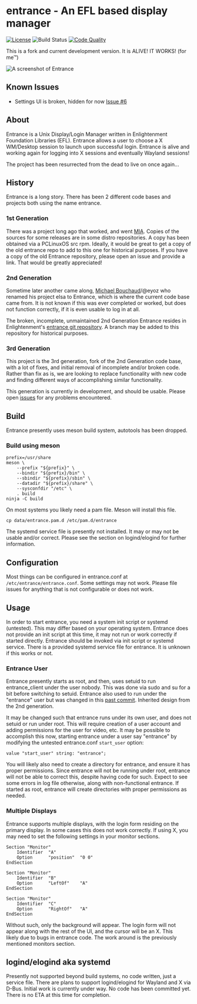 # entrance - An EFL based display manager
[![License](http://img.shields.io/badge/license-GPLv3-blue.svg?colorB=9977bb&style=plastic)](https://github.com/wltjr/entrance/blob/master/LICENSE)
![Build Status](https://github.com/wltjr/entrance/actions/workflows/docker_build.yml/badge.svg)
[![Code Quality](https://sonarcloud.io/api/project_badges/measure?project=wltjr_entrance&metric=alert_status)](https://sonarcloud.io/dashboard?id=wltjr_entrance)

This is a fork and current development version.
It is ALIVE! IT WORKS! (for me™)

![A screenshot of Entrance](https://user-images.githubusercontent.com/12835340/31921581-1c2f0d7c-b83e-11e7-8d90-1dac94ae8e5c.jpg)

## Known Issues
- Settings UI is broken, hidden for now
[Issue #6](https://github.com/wltjr/entrance/issues/6)

## About
Entrance is a Unix Display/Login Manager written in Enlightenment Foundation 
Libraries (EFL). Entrance allows a user to choose a X WM/Desktop 
session to launch upon successful login. Entrance is alive and working 
again for logging into X sessions and eventually Wayland sessions!

The project has been resurrected from the dead to live on once again...

## History
Entrance is a long story. There has been 2 different code bases and 
projects both using the name entrance.

### 1st Generation
There was a project long ago that worked, and went 
[MIA](http://xcomputerman.com/pages/entrance.html). Copies of the 
sources for some releases are in some distro repositories. A copy has 
been obtained via a PCLinuxOS src rpm. Ideally, it would be great to get a 
copy of the old entrance repo to add to this one for historical 
purposes. If you have a copy of the old Entrance repository, please 
open an issue and provide a link. That would be greatly appreciated!

### 2nd Generation 
Sometime later another came along,
[Michael Bouchaud](https://github.com/eyoz)/@eyoz who renamed his 
project elsa to Entrance, which is where the current code base came 
from. It is not known if this was ever completed or worked, but 
does not function correctly, if it is even usable to log in at all.

The broken, incomplete, unmaintained 2nd Generation Entrance 
resides in Enlightenment's 
[entrance git repository](https://git.enlightenment.org/misc/entrance.git/).
A branch may be added to this repository for historical purposes.

### 3rd Generation
This project is the 3rd generation, fork of the 2nd Generation code 
base, with a lot of fixes, and initial removal of incomplete and/or 
broken code. Rather than fix as is, we are looking to replace functionality 
with new code and finding different ways of accomplishing similar functionality.

This generation is currently in development, and should be usable.
Please open [issues](https://github.com/wltjr/entrance/issues) for any problems encountered. 

## Build
Entrance presently uses meson build system, autotools has been dropped. 

### Build using meson
```
prefix=/usr/share
meson \
	--prefix "${prefix}" \
	--bindir "${prefix}/bin" \
	--sbindir "${prefix}/sbin" \
	--datadir "${prefix}/share" \
	--sysconfdir "/etc" \
	. build
ninja -C build
```

On most systems you likely need a pam file. Meson will install this file.
```
cp data/entrance.pam.d /etc/pam.d/entrance
```

The systemd service file is presently not installed. It may or may not 
be usable and/or correct. Please see the section on logind/elogind for 
further information.

## Configuration
Most things can be configured in entrance.conf at `/etc/entrance/entrance.conf`.
Some settings may not work. Please file issues for anything that is not 
configurable or does not work.

## Usage
In order to start entrance, you need a system init script or systemd (untested). 
This may differ based on your operating system. Entrance does not 
provide an init script at this time, it may not run or work correctly if started 
directly. Entrance should be invoked via init script or systemd service. 
There is a provided systemd service file for entrance. It is unknown if 
this works or not.

### Entrance User
Entrance presently starts as root, and then, uses setuid to run entrance_client 
under the user nobody. This was done via sudo and su for a bit before 
switching to setuid. Entrance also used to run under the "entrance" user but 
was changed in this [past commit](https://git.enlightenment.org/misc/entrance.git/commit/?id=866fdf557acbfbf1f2404da9c3799020375c16d2).
Inherited design from the 2nd generation.

It may be changed such that entrance runs under its own user, and does 
not setuid or run under root. This will require creation of a user 
account and adding permissions for the user for video, etc. It may be 
possible to accomplish this now, starting entrance under a user say 
"entrance" by modifying the untested entrance.conf `start_user` 
option:
```
value "start_user" string: "entrance";
```

You will likely also need to create a directory for entrance, and ensure 
it has proper permissions. Since entrance will not be running under root,
entrance will not be able to correct this, despite having code for such.
Expect to see some errors in log file otherwise, along with non-functional
entrance. If started as root, entrance will create directories with proper 
permissions as needed.

### Multiple Displays
Entrance supports multiple displays, with the login form residing on the 
primary display. In some cases this does not work correctly. If using X, 
you may need to set the following settings in your monitor sections.
```
Section "Monitor"
	Identifier	"A"
	Option		"position"	"0 0"
EndSection

Section "Monitor"
	Identifier	"B"
	Option		"LeftOf"	"A"
EndSection

Section "Monitor"
	Identifier	"C"
	Option		"RightOf"	"A"
EndSection
```
Without such, only the background will appear. The login form will not 
appear along with the rest of the UI, and the cursor will be an X. This  
likely due to bugs in entrance code. The work around is the previously 
mentioned monitors section.

## logind/elogind aka systemd
Presently not supported beyond build systems, no code written, just a 
service file. There are plans to support logind/elogind for Wayland and 
X via D-Bus. Initial work is currently under way. No code has been committed
yet. There is no ETA at this time for completion.
